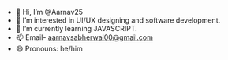 - 👋 Hi, I’m @Aarnav25
- 👀 I’m interested in UI/UX designing and software development.
- 🌱 I’m currently learning JAVASCRIPT.
- 📫 Email- aarnavsabherwal00@gmail.com
- 😄 Pronouns: he/him

<!---
Aarnav25/Aarnav25 is a ✨ special ✨ repository because its `README.md` (this file) appears on your GitHub profile.
You can click the Preview link to take a look at your changes.
--->

